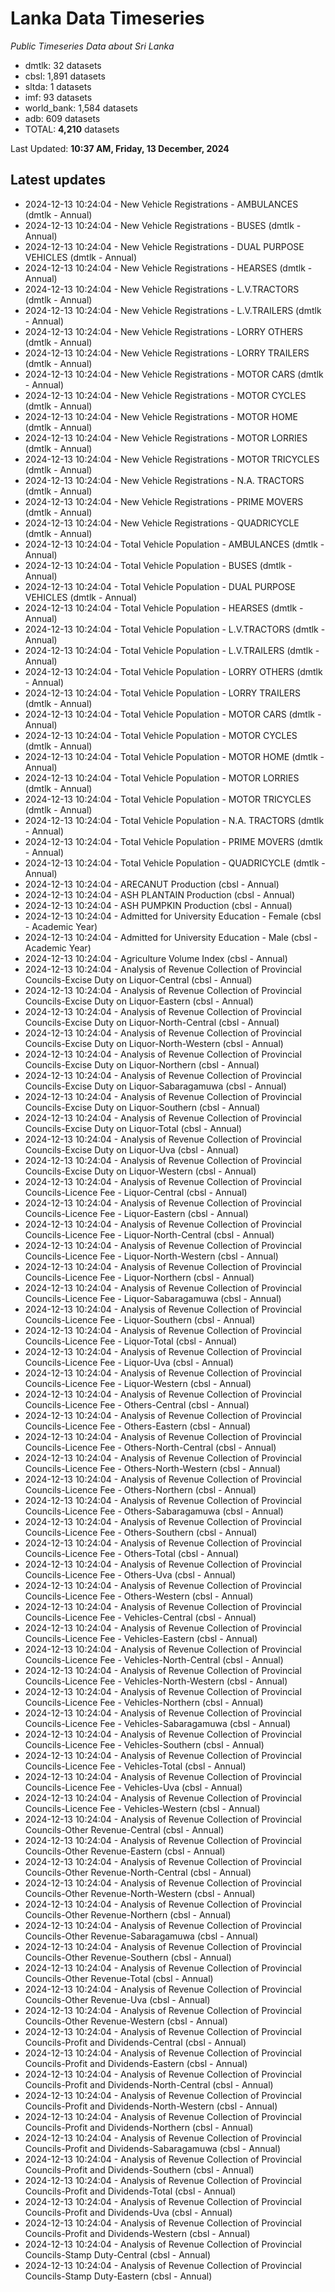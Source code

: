 # Lanka Data Timeseries
*Public Timeseries Data about Sri Lanka*

* dmtlk: 32 datasets
* cbsl: 1,891 datasets
* sltda: 1 datasets
* imf: 93 datasets
* world_bank: 1,584 datasets
* adb: 609 datasets
* TOTAL: **4,210** datasets

Last Updated: **10:37 AM, Friday, 13 December, 2024**

## Latest updates

* 2024-12-13 10:24:04 - New Vehicle Registrations - AMBULANCES (dmtlk - Annual)
* 2024-12-13 10:24:04 - New Vehicle Registrations - BUSES (dmtlk - Annual)
* 2024-12-13 10:24:04 - New Vehicle Registrations - DUAL PURPOSE VEHICLES (dmtlk - Annual)
* 2024-12-13 10:24:04 - New Vehicle Registrations - HEARSES (dmtlk - Annual)
* 2024-12-13 10:24:04 - New Vehicle Registrations - L.V.TRACTORS (dmtlk - Annual)
* 2024-12-13 10:24:04 - New Vehicle Registrations - L.V.TRAILERS (dmtlk - Annual)
* 2024-12-13 10:24:04 - New Vehicle Registrations - LORRY OTHERS (dmtlk - Annual)
* 2024-12-13 10:24:04 - New Vehicle Registrations - LORRY TRAILERS (dmtlk - Annual)
* 2024-12-13 10:24:04 - New Vehicle Registrations - MOTOR CARS (dmtlk - Annual)
* 2024-12-13 10:24:04 - New Vehicle Registrations - MOTOR CYCLES (dmtlk - Annual)
* 2024-12-13 10:24:04 - New Vehicle Registrations - MOTOR HOME (dmtlk - Annual)
* 2024-12-13 10:24:04 - New Vehicle Registrations - MOTOR LORRIES (dmtlk - Annual)
* 2024-12-13 10:24:04 - New Vehicle Registrations - MOTOR TRICYCLES (dmtlk - Annual)
* 2024-12-13 10:24:04 - New Vehicle Registrations - N.A. TRACTORS (dmtlk - Annual)
* 2024-12-13 10:24:04 - New Vehicle Registrations - PRIME MOVERS (dmtlk - Annual)
* 2024-12-13 10:24:04 - New Vehicle Registrations - QUADRICYCLE (dmtlk - Annual)
* 2024-12-13 10:24:04 - Total Vehicle Population - AMBULANCES (dmtlk - Annual)
* 2024-12-13 10:24:04 - Total Vehicle Population - BUSES (dmtlk - Annual)
* 2024-12-13 10:24:04 - Total Vehicle Population - DUAL PURPOSE VEHICLES (dmtlk - Annual)
* 2024-12-13 10:24:04 - Total Vehicle Population - HEARSES (dmtlk - Annual)
* 2024-12-13 10:24:04 - Total Vehicle Population - L.V.TRACTORS (dmtlk - Annual)
* 2024-12-13 10:24:04 - Total Vehicle Population - L.V.TRAILERS (dmtlk - Annual)
* 2024-12-13 10:24:04 - Total Vehicle Population - LORRY OTHERS (dmtlk - Annual)
* 2024-12-13 10:24:04 - Total Vehicle Population - LORRY TRAILERS (dmtlk - Annual)
* 2024-12-13 10:24:04 - Total Vehicle Population - MOTOR CARS (dmtlk - Annual)
* 2024-12-13 10:24:04 - Total Vehicle Population - MOTOR CYCLES (dmtlk - Annual)
* 2024-12-13 10:24:04 - Total Vehicle Population - MOTOR HOME (dmtlk - Annual)
* 2024-12-13 10:24:04 - Total Vehicle Population - MOTOR LORRIES (dmtlk - Annual)
* 2024-12-13 10:24:04 - Total Vehicle Population - MOTOR TRICYCLES (dmtlk - Annual)
* 2024-12-13 10:24:04 - Total Vehicle Population - N.A. TRACTORS (dmtlk - Annual)
* 2024-12-13 10:24:04 - Total Vehicle Population - PRIME MOVERS (dmtlk - Annual)
* 2024-12-13 10:24:04 - Total Vehicle Population - QUADRICYCLE (dmtlk - Annual)
* 2024-12-13 10:24:04 - ARECANUT Production (cbsl - Annual)
* 2024-12-13 10:24:04 - ASH PLANTAIN Production (cbsl - Annual)
* 2024-12-13 10:24:04 - ASH PUMPKIN Production (cbsl - Annual)
* 2024-12-13 10:24:04 - Admitted for University Education - Female (cbsl - Academic Year)
* 2024-12-13 10:24:04 - Admitted for University Education - Male (cbsl - Academic Year)
* 2024-12-13 10:24:04 - Agriculture Volume Index (cbsl - Annual)
* 2024-12-13 10:24:04 - Analysis of Revenue Collection of Provincial Councils-Excise Duty on Liquor-Central (cbsl - Annual)
* 2024-12-13 10:24:04 - Analysis of Revenue Collection of Provincial Councils-Excise Duty on Liquor-Eastern (cbsl - Annual)
* 2024-12-13 10:24:04 - Analysis of Revenue Collection of Provincial Councils-Excise Duty on Liquor-North-Central (cbsl - Annual)
* 2024-12-13 10:24:04 - Analysis of Revenue Collection of Provincial Councils-Excise Duty on Liquor-North-Western (cbsl - Annual)
* 2024-12-13 10:24:04 - Analysis of Revenue Collection of Provincial Councils-Excise Duty on Liquor-Northern (cbsl - Annual)
* 2024-12-13 10:24:04 - Analysis of Revenue Collection of Provincial Councils-Excise Duty on Liquor-Sabaragamuwa (cbsl - Annual)
* 2024-12-13 10:24:04 - Analysis of Revenue Collection of Provincial Councils-Excise Duty on Liquor-Southern (cbsl - Annual)
* 2024-12-13 10:24:04 - Analysis of Revenue Collection of Provincial Councils-Excise Duty on Liquor-Total (cbsl - Annual)
* 2024-12-13 10:24:04 - Analysis of Revenue Collection of Provincial Councils-Excise Duty on Liquor-Uva (cbsl - Annual)
* 2024-12-13 10:24:04 - Analysis of Revenue Collection of Provincial Councils-Excise Duty on Liquor-Western (cbsl - Annual)
* 2024-12-13 10:24:04 - Analysis of Revenue Collection of Provincial Councils-Licence Fee - Liquor-Central (cbsl - Annual)
* 2024-12-13 10:24:04 - Analysis of Revenue Collection of Provincial Councils-Licence Fee - Liquor-Eastern (cbsl - Annual)
* 2024-12-13 10:24:04 - Analysis of Revenue Collection of Provincial Councils-Licence Fee - Liquor-North-Central (cbsl - Annual)
* 2024-12-13 10:24:04 - Analysis of Revenue Collection of Provincial Councils-Licence Fee - Liquor-North-Western (cbsl - Annual)
* 2024-12-13 10:24:04 - Analysis of Revenue Collection of Provincial Councils-Licence Fee - Liquor-Northern (cbsl - Annual)
* 2024-12-13 10:24:04 - Analysis of Revenue Collection of Provincial Councils-Licence Fee - Liquor-Sabaragamuwa (cbsl - Annual)
* 2024-12-13 10:24:04 - Analysis of Revenue Collection of Provincial Councils-Licence Fee - Liquor-Southern (cbsl - Annual)
* 2024-12-13 10:24:04 - Analysis of Revenue Collection of Provincial Councils-Licence Fee - Liquor-Total (cbsl - Annual)
* 2024-12-13 10:24:04 - Analysis of Revenue Collection of Provincial Councils-Licence Fee - Liquor-Uva (cbsl - Annual)
* 2024-12-13 10:24:04 - Analysis of Revenue Collection of Provincial Councils-Licence Fee - Liquor-Western (cbsl - Annual)
* 2024-12-13 10:24:04 - Analysis of Revenue Collection of Provincial Councils-Licence Fee - Others-Central (cbsl - Annual)
* 2024-12-13 10:24:04 - Analysis of Revenue Collection of Provincial Councils-Licence Fee - Others-Eastern (cbsl - Annual)
* 2024-12-13 10:24:04 - Analysis of Revenue Collection of Provincial Councils-Licence Fee - Others-North-Central (cbsl - Annual)
* 2024-12-13 10:24:04 - Analysis of Revenue Collection of Provincial Councils-Licence Fee - Others-North-Western (cbsl - Annual)
* 2024-12-13 10:24:04 - Analysis of Revenue Collection of Provincial Councils-Licence Fee - Others-Northern (cbsl - Annual)
* 2024-12-13 10:24:04 - Analysis of Revenue Collection of Provincial Councils-Licence Fee - Others-Sabaragamuwa (cbsl - Annual)
* 2024-12-13 10:24:04 - Analysis of Revenue Collection of Provincial Councils-Licence Fee - Others-Southern (cbsl - Annual)
* 2024-12-13 10:24:04 - Analysis of Revenue Collection of Provincial Councils-Licence Fee - Others-Total (cbsl - Annual)
* 2024-12-13 10:24:04 - Analysis of Revenue Collection of Provincial Councils-Licence Fee - Others-Uva (cbsl - Annual)
* 2024-12-13 10:24:04 - Analysis of Revenue Collection of Provincial Councils-Licence Fee - Others-Western (cbsl - Annual)
* 2024-12-13 10:24:04 - Analysis of Revenue Collection of Provincial Councils-Licence Fee - Vehicles-Central (cbsl - Annual)
* 2024-12-13 10:24:04 - Analysis of Revenue Collection of Provincial Councils-Licence Fee - Vehicles-Eastern (cbsl - Annual)
* 2024-12-13 10:24:04 - Analysis of Revenue Collection of Provincial Councils-Licence Fee - Vehicles-North-Central (cbsl - Annual)
* 2024-12-13 10:24:04 - Analysis of Revenue Collection of Provincial Councils-Licence Fee - Vehicles-North-Western (cbsl - Annual)
* 2024-12-13 10:24:04 - Analysis of Revenue Collection of Provincial Councils-Licence Fee - Vehicles-Northern (cbsl - Annual)
* 2024-12-13 10:24:04 - Analysis of Revenue Collection of Provincial Councils-Licence Fee - Vehicles-Sabaragamuwa (cbsl - Annual)
* 2024-12-13 10:24:04 - Analysis of Revenue Collection of Provincial Councils-Licence Fee - Vehicles-Southern (cbsl - Annual)
* 2024-12-13 10:24:04 - Analysis of Revenue Collection of Provincial Councils-Licence Fee - Vehicles-Total (cbsl - Annual)
* 2024-12-13 10:24:04 - Analysis of Revenue Collection of Provincial Councils-Licence Fee - Vehicles-Uva (cbsl - Annual)
* 2024-12-13 10:24:04 - Analysis of Revenue Collection of Provincial Councils-Licence Fee - Vehicles-Western (cbsl - Annual)
* 2024-12-13 10:24:04 - Analysis of Revenue Collection of Provincial Councils-Other Revenue-Central (cbsl - Annual)
* 2024-12-13 10:24:04 - Analysis of Revenue Collection of Provincial Councils-Other Revenue-Eastern (cbsl - Annual)
* 2024-12-13 10:24:04 - Analysis of Revenue Collection of Provincial Councils-Other Revenue-North-Central (cbsl - Annual)
* 2024-12-13 10:24:04 - Analysis of Revenue Collection of Provincial Councils-Other Revenue-North-Western (cbsl - Annual)
* 2024-12-13 10:24:04 - Analysis of Revenue Collection of Provincial Councils-Other Revenue-Northern (cbsl - Annual)
* 2024-12-13 10:24:04 - Analysis of Revenue Collection of Provincial Councils-Other Revenue-Sabaragamuwa (cbsl - Annual)
* 2024-12-13 10:24:04 - Analysis of Revenue Collection of Provincial Councils-Other Revenue-Southern (cbsl - Annual)
* 2024-12-13 10:24:04 - Analysis of Revenue Collection of Provincial Councils-Other Revenue-Total (cbsl - Annual)
* 2024-12-13 10:24:04 - Analysis of Revenue Collection of Provincial Councils-Other Revenue-Uva (cbsl - Annual)
* 2024-12-13 10:24:04 - Analysis of Revenue Collection of Provincial Councils-Other Revenue-Western (cbsl - Annual)
* 2024-12-13 10:24:04 - Analysis of Revenue Collection of Provincial Councils-Profit and Dividends-Central (cbsl - Annual)
* 2024-12-13 10:24:04 - Analysis of Revenue Collection of Provincial Councils-Profit and Dividends-Eastern (cbsl - Annual)
* 2024-12-13 10:24:04 - Analysis of Revenue Collection of Provincial Councils-Profit and Dividends-North-Central (cbsl - Annual)
* 2024-12-13 10:24:04 - Analysis of Revenue Collection of Provincial Councils-Profit and Dividends-North-Western (cbsl - Annual)
* 2024-12-13 10:24:04 - Analysis of Revenue Collection of Provincial Councils-Profit and Dividends-Northern (cbsl - Annual)
* 2024-12-13 10:24:04 - Analysis of Revenue Collection of Provincial Councils-Profit and Dividends-Sabaragamuwa (cbsl - Annual)
* 2024-12-13 10:24:04 - Analysis of Revenue Collection of Provincial Councils-Profit and Dividends-Southern (cbsl - Annual)
* 2024-12-13 10:24:04 - Analysis of Revenue Collection of Provincial Councils-Profit and Dividends-Total (cbsl - Annual)
* 2024-12-13 10:24:04 - Analysis of Revenue Collection of Provincial Councils-Profit and Dividends-Uva (cbsl - Annual)
* 2024-12-13 10:24:04 - Analysis of Revenue Collection of Provincial Councils-Profit and Dividends-Western (cbsl - Annual)
* 2024-12-13 10:24:04 - Analysis of Revenue Collection of Provincial Councils-Stamp Duty-Central (cbsl - Annual)
* 2024-12-13 10:24:04 - Analysis of Revenue Collection of Provincial Councils-Stamp Duty-Eastern (cbsl - Annual)